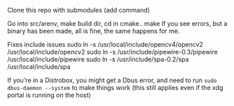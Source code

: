 Clone this repo with submodules
(add command)

Go into src/arenv, make build dir, cd in
cmake..
make
If you see errors, but a binary has been made, all is fine, the same happens for me.

Fixes include issues
sudo ln -s /usr/local/include/opencv4/opencv2 /usr/local/include/opencv2
sudo ln -s /usr/include/pipewire-0.3/pipewire /usr/local/include/pipewire
sudo ln -s /usr/include/spa-0.2/spa /usr/local/include/spa

If you're in a Distrobox, you might get a Dbus error, and need to run `sudo dbus-daemon --system` to make things work (this still applies even if the xdg portal is running on the host)